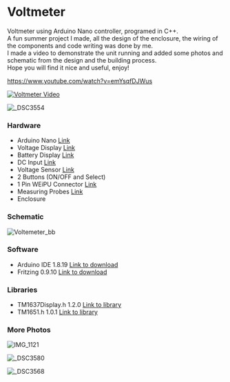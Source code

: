 # Voltmeter
Voltmeter using Arduino Nano controller, programed in C++.  
A fun summer project I made, all the design of the enclosure, the wiring of the components and code writing was done by me.  
I made a video to demonstrate the unit running and added some photos and schematic from the design and the building process.  
Hope you will find it nice and useful, enjoy!  

https://www.youtube.com/watch?v=emYsqfDJWus

[![Voltmeter Video](https://user-images.githubusercontent.com/8725819/185801137-a06b8ec3-c2a9-43a9-b10f-198f0be3c720.jpg)](https://www.youtube.com/watch?v=emYsqfDJWus "Voltmeter")

![_DSC3554](https://user-images.githubusercontent.com/8725819/185789501-dc657011-edd3-43fe-a98c-13cb5040c4e4.JPG)

### Hardware

- Arduino Nano [Link](https://www.amazon.com/Arduino-Nano-Every-Single-Board/dp/B07VX7MX27?ref_=ast_sto_dp&th=1&psc=1 "Link")
- Voltage Display [Link](https://www.aliexpress.com/item/2027331863.html?spm=a2g0o.order_list.0.0.20b61802aaYUQy "Link")
- Battery Display [Link](https://www.aliexpress.com/item/32524742532.html?spm=a2g0o.store_pc_groupList.8148356.45.6893514e5FC4eX&pdp_npi=2%40dis%21ILS%21₪%207.99%21₪%207.99%21₪%207.99%21%21%21%21%400b0a187916610936723415899e85b2%2157554858817%21sh "Link")
- DC Input [Link](https://www.aliexpress.com/item/32809424313.html?spm=a2g0o.order_detail.0.0.66f0f19cluXk6P "Link")
- Voltage Sensor [Link](https://www.aliexpress.com/item/1972344997.html?spm=a2g0o.order_detail.0.0.2ce7f19cah4r4Z "Link")
- 2 Buttons (ON/OFF and Select)
- 1 Pin WEiPU Connector [Link](https://www.aliexpress.com/item/1005003838535514.html?spm=a2g0o.productlist.0.0.6c6f4ca3uyjZg7&algo_pvid=1ab9cd09-6763-4a72-8d25-caaff75111e9&aem_p4p_detail=2022082109355710614679779574080005240343&algo_exp_id=1ab9cd09-6763-4a72-8d25-caaff75111e9-0&pdp_ext_f=%7B%22sku_id%22%3A%2212000027310325059%22%7D&pdp_npi=2%40dis%21ILS%2116.28%2112.22%21%21%217.39%21%21%402100bb4916610997574904867e284f%2112000027310325059%21sea&curPageLogUid=0YPdXY6NiKNk&ad_pvid=2022082109355710614679779574080005240343_1 "Link")
- Measuring Probes [Link](https://www.aliexpress.com/item/1005002260991912.html?spm=a2g0o.productlist.0.0.71d5172abGf9GJ&algo_pvid=d536426a-171f-4489-a4e5-938e45bf3424&aem_p4p_detail=2022082109350111919225861032640024491374&algo_exp_id=d536426a-171f-4489-a4e5-938e45bf3424-0&pdp_ext_f=%7B%22sku_id%22%3A%2212000019844952351%22%7D&pdp_npi=2%40dis%21ILS%2121.08%2114.75%2112.65%21%21%21%21%400b0a0ae216610997015494102e7830%2112000019844952351%21sea&curPageLogUid=rUsUxX2v6waY&ad_pvid=2022082109350111919225861032640024491374_1 "Link")
- Enclosure

### Schematic

![Voltemeter_bb](https://user-images.githubusercontent.com/8725819/177581220-f39f45c1-a79d-4c18-978d-5488b2d3ee23.png)


### Software

- Arduino IDE 1.8.19 [Link to download](https://www.arduino.cc/en/software "Link to download")
- Fritzing 0.9.10 [Link to download](https://fritzing.org/download/ "Link to download")


### Libraries

- TM1637Display.h 1.2.0 [Link to library](https://github.com/avishorp/TM1637 "Link to library")
- TM1651.h 1.0.1 [Link to library](https://github.com/freekode/TM1651 "Link to library")

### More Photos

![IMG_1121](https://user-images.githubusercontent.com/8725819/185801219-0e97f4f7-027e-4688-9b36-0508fee9ea29.jpg)

![_DSC3580](https://user-images.githubusercontent.com/8725819/185801298-d7df02eb-8845-41c3-9378-20d72a323c91.jpg)

![_DSC3568](https://user-images.githubusercontent.com/8725819/185801340-e52ccfac-6451-4799-93b8-55ba6ad32996.jpg)

